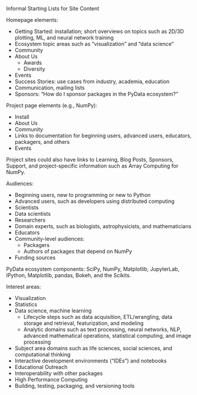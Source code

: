Informal Starting Lists for Site Content

Homepage elements:
* Getting Started: installation; short overviews on topics such as 2D/3D plotting, ML, and neural network training
* Ecosystem topic areas such as “visualization” and “data science”
* Community
* About Us
  * Awards
  * Diversity
* Events
* Success Stories: use cases from industry, academia, education
* Communication, mailing lists
* Sponsors: “How do I sponsor packages in the PyData ecosystem?”

Project page elements (e.g., NumPy):
* Install
* About Us
* Community
* Links to documentation for beginning users, advanced users, educators, packagers, and others
* Events

Project sites could also have links to Learning, Blog Posts, Sponsors, Support, and project-specific information such as Array Computing for NumPy. 

Audiences:
* Beginning users, new to programming or new to Python
* Advanced users, such as developers using distributed computing
* Scientists
* Data scientists
* Researchers
* Domain experts, such as biologists, astrophysicists, and mathematicians
* Educators
* Community-level audiences:
  * Packagers
  * Authors of packages that depend on NumPy
* Funding sources

PyData ecosystem components: SciPy, NumPy, Matplotlib, JupyterLab, IPython, Matplotlib, pandas, Bokeh, and the Scikits.

Interest areas:
* Visualization
* Statistics 
* Data science, machine learning
  * Lifecycle steps such as data acquisition, ETL/wrangling, data storage and retrieval, featurization, and modeling
  * Analytic domains such as text processing, neural networks, NLP, advanced mathematical operations, statistical computing, and image processing
* Subject area domains such as life sciences, social sciences, and computational thinking
* Interactive development environments (“IDEs”) and notebooks
* Educational Outreach
* Interoperability with other packages
* High Performance Computing
* Building, testing, packaging, and versioning tools

